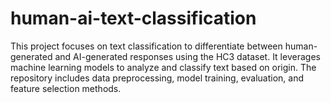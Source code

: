 # human-ai-text-classification
This project focuses on text classification to differentiate between human-generated and AI-generated responses using the HC3 dataset. It leverages machine learning models to analyze and classify text based on origin. The repository includes data preprocessing, model training, evaluation, and feature selection methods.

